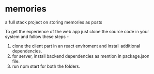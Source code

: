 # memories
a full stack project on storing memories as posts


To get the experience of the web app just clone the source code in your system and follow these steps - 
1. clone the client part in an react enviroment and install additional dependencies.
2. for server, install backend dependencies as mention in package.json file.
3. run npm start for both the folders.
